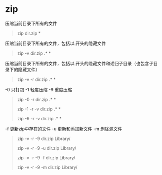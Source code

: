 # zip
压缩当前目录下所有的文件
> zip dir.zip *

压缩当前目录下所有的文件，包括以.开头的隐藏文件
> zip -v dir.zip .\* *

压缩当前目录下所有的文件，包括以.开头的隐藏文件和递归子目录（也包含子目录下的隐藏文件）
> zip -v -r dir.zip .\* *

-0 只打包 -1 轻度压缩 -9 重度压缩 
> zip -0 -r dir.zip .\* *
>
> zip -1 -r -v dir.zip .\* *
>
> zip -9 -r -v dir.zip .\* *

-f 更新zip中存在的文件 -u 更新和添加新文件 -m 删除源文件
> zip -v -r -9 dir.zip Library/
>
> zip -v -r -9 -u dir.zip Library/
>
> zip -v -r -9 -f dir.zip Library/
>
> zip -v -r -9 -m dir.zip Library/


